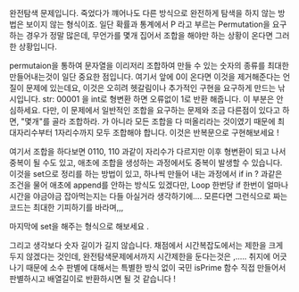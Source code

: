완전탐색 문제입니다. 죽었다가 꺠어나도 다른 방식으로 완전하게 탐색을 하지 않는 방법은 보이지 않는 형식이죠. 
일단 확률과 통계에서 P 라고 부르는 Permutation을 요구하는 경우가 정말 많은데, 무언가를 몇개 집어서 조합을 해야만 하는 상황이 온다면 그러한 상황입니다.

permutaion을 통하여 문자열을 이리저리 조합하여 만들 수 있는 숫자의 종류를 최대한 만들어내는것이 일단 중요한 점입니다.
여기서 앞에 0이 온다면 이것을 제거해준다는 언질이 문제에 있는데요, 이것은 오히려 헷갈림이나 추가적인 구현을 요구하게 만드는 낚시입니다.
str: 00001 을 int로 형변환 하면 오류없이 1로 반환 해줍니다. 이 부분은 안심하세요. 다만, 이 문제에서 일반적인 조합을 요구하는 문제와 조금 다른점이 있다고 하면, 
"몇개"를 골라 조합하라. 가 아니라 모든 조합을 다 떠올리라는 것이였기 때문에 최대자리수부터 1자리수까지 모두 조합해야 합니다. 이것은 반복문으로 구현해보세요 !

여기서 조합을 하다보면 0110, 110 과같이 자리수가 다르지만 이후 형변환이 되고 나서 중복이 될 수도 있고, 애초에 조합을 생성하는 과정에서도 중복이 발생할 수 있습니다.
이것을 set으로 정리를 하는 방법이 있고, 하나씩 만들어 내는 과정에서 if in ? 과같은 조건을 물어 애초에 append를 안하는 방식도 있겠다만, 
Loop 한번당 if 한번이 얼마나 시간을 야금야금 잡아먹는지는 다들 아실거라 생각하기에.... 모른다면 그런식으로 짜는 코드는 최대한 기피하기를 바라며,,,

마지막에 set을 해주는 형식으로 해보세요 .

그리고 생각보다 숫자 길이가 길지 않습니다. 채점에서 시간복잡도에서는 제한을 크게 두지 않겠다는 것인데, 완전탐색문제에서까지 시간제한을 둔다는것은 ,.....
취지에 어긋나기 때문에 소수 판별에 대해서는 특별한 방식 없이 국민 isPrime 함수 직접 만들어서 판별하시고 배열길이로 반환하시면 될 것 같습니다 !
